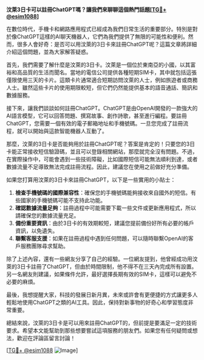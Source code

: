 **汶萊3日卡可以註冊ChatGPT嗎？讓我們來聊聊這個熱門話題[[TG💪+ @esim1088](https://t.me/s/esim1088)]**

在數位時代，手機卡和網路應用程式已經成為我們日常生活的重要部分。特別是對於像ChatGPT這樣的AI聊天機器人，它們為我們提供了無限的可能性和便利。然而，很多人會好奇：是否可以用汶萊的3日卡來註冊ChatGPT呢？這篇文章將詳細介紹這個問題，並為大家解答疑惑。

首先，我們需要了解什麼是汶萊的3日卡。汶萊是一個位於東南亞的小國，以其富裕和高品質的生活而聞名。當地的電信公司提供各種短期SIM卡，其中就包括這張僅限使用三天的卡片。這類卡片通常適合短期訪問汶萊的人士，例如旅遊者或商務人士。雖然這些卡片的使用期限較短，但它們仍然能提供基本的語音通話、簡訊和數據服務。

接下來，讓我們談談如何註冊ChatGPT。ChatGPT是由OpenAI開發的一款強大的AI語言模型，它可以回答問題、撰寫故事、創作詩歌，甚至進行編程。要註冊ChatGPT，您需要一個有效的電子郵箱地址和手機號碼。一旦您完成了註冊流程，就可以開始與這款智能機器人互動了。

那麼，汶萊的3日卡是否能夠用於註冊ChatGPT呢？答案是肯定的！只要您的3日卡能正常接收短信驗證碼，並且可以登錄相關網站，那麼就完全沒有問題。不過，在實際操作中，可能會遇到一些技術障礙，比如國際短信可能無法順利到達，或者數據流量不足導致無法完成註冊流程。因此，建議您在使用之前做好充分準備。

如果您打算用汶萊的3日卡來註冊ChatGPT，以下是一些實用的小貼士：

1. **檢查手機號碼的國際兼容性**：確保您的手機號碼能夠接收來自國外的短信。有些國家的手機號碼可能不支持此功能。
2. **確認數據流量足夠**：註冊過程中可能需要下載一些文件或更新應用程式，所以請確保您的數據流量充足。
3. **備份重要資訊**：由於3日卡的有效期較短，建議您提前備份好所有必要的帳戶資訊，以免遺失。
4. **聯繫客服支援**：如果在註冊過程中遇到任何問題，可以隨時聯繫OpenAI的客戶服務團隊尋求幫助。

除了上述內容，還有一些網友分享了自己的經驗。一位網友提到，他曾經成功用汶萊的3日卡註冊了ChatGPT，但由於時間限制，他不得不在三天內完成所有設置。另一名網友則建議，如果條件允許，最好選擇長期有效的SIM卡，這樣可以避免不必要的麻煩。

最後，我想提醒大家，科技的發展日新月異，未來或許會有更便捷的方式讓更多人輕鬆地使用ChatGPT之類的AI工具。因此，保持對新事物的好奇心和學習態度非常重要。

總結來說，汶萊的3日卡是可以用來註冊ChatGPT的，但前提是要滿足一定的技術要求。希望本文能幫助到那些想要嘗試這項服務的朋友們。如果您有任何疑問或想法，歡迎在評論區留言討論！

[[TG💪+ @esim1088](https://t.me/s/esim1088) ![Image](https://i.postimg.cc/4NQfJmqS/Snipaste-2025-05-13-00-14-12.png)]